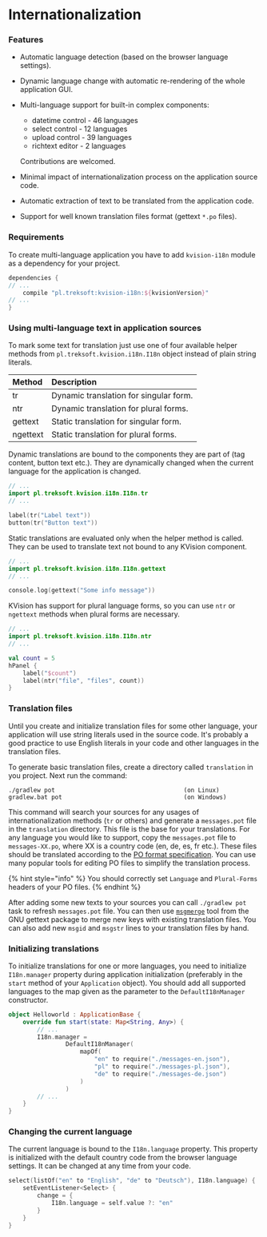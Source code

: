 # Internationalization

### Features

* Automatic language detection \(based on the browser language settings\).
* Dynamic language change with automatic re-rendering of the whole application GUI.
* Multi-language support for built-in complex components:

  * datetime control - 46 languages
  * select control - 12 languages
  * upload control - 39 languages 
  * richtext editor - 2 languages

  Contributions are welcomed.

* Minimal impact of internationalization process on the application source code.
* Automatic extraction of text to be translated from the application code.
* Support for well known translation files format \(gettext `*.po` files\).

### Requirements

To create multi-language application you have to add `kvision-i18n` module as a dependency for your project.

```groovy
dependencies {
// ...
    compile "pl.treksoft:kvision-i18n:${kvisionVersion}"
// ...
}
```

### Using multi-language text in application sources

To mark some text for translation just use one of four available helper methods from `pl.treksoft.kvision.i18n.I18n` object instead of plain string literals.

| Method | Description |
| :--- | :--- |
| tr | Dynamic translation for singular form. |
| ntr | Dynamic translation for plural forms. |
| gettext | Static translation for singular form. |
| ngettext | Static translation for plural forms. |

Dynamic translations are bound to the components they are part of \(tag content, button text etc.\). They are dynamically changed when the current language for the application is changed.

```kotlin
// ...
import pl.treksoft.kvision.i18n.I18n.tr
// ...

label(tr("Label text"))
button(tr("Button text"))
```

Static translations are evaluated only when the helper method is called. They can be used to translate text not bound to any KVision component.

```kotlin
// ...
import pl.treksoft.kvision.i18n.I18n.gettext
// ...

console.log(gettext("Some info message"))
```

KVision has support for plural language forms, so you can use `ntr` or `ngettext` methods when plural forms are necessary.

```kotlin
// ...
import pl.treksoft.kvision.i18n.I18n.ntr
// ...

val count = 5
hPanel {
    label("$count")
    label(ntr("file", "files", count))
}
```

### Translation files

Until you create and initialize translation files for some other language, your application will use string literals used in the source code. It's probably a good practice to use English literals in your code and other languages in the translation files.

To generate basic translation files, create a directory called `translation` in you project. Next run the command:

```text
./gradlew pot                                    (on Linux)
gradlew.bat pot                                  (on Windows)
```

This command will search your sources for any usages of internationalization methods \(`tr` or others\) and generate a `messages.pot` file in the `translation` directory. This file is the base for your translations. For any language you would like to support, copy the `messages.pot` file to `messages-XX.po`, where XX is a country code \(en, de, es, fr etc.\). These files should be translated according to the [PO format specification](https://www.gnu.org/software/gettext/manual/html_node/PO-Files.html). You can use many popular tools for editing PO files to simplify the translation process.

{% hint style="info" %}
You should correctly set `Language` and `Plural-Forms` headers of your PO files.
{% endhint %}

After adding some new texts to your sources you can call `./gradlew pot` task to refresh `messages.pot` file. You can then use [`msgmerge`](https://www.gnu.org/software/gettext/manual/html_node/msgmerge-Invocation.html) tool from the GNU gettext package to merge new keys with existing translation files. You can also add new `msgid` and `msgstr` lines to your translation files by hand.

### Initializing translations

To initialize translations for one or more languages, you need to initialize `I18n.manager` property during application initialization \(preferably in the `start` method of your `Application` object\). You should add all supported languages to the map given as the parameter to the `DefaultI18nManager` constructor.

```kotlin
object Helloworld : ApplicationBase {
    override fun start(state: Map<String, Any>) {
        // ...
        I18n.manager =
                DefaultI18nManager(
                    mapOf(
                        "en" to require("./messages-en.json"),
                        "pl" to require("./messages-pl.json"),
                        "de" to require("./messages-de.json")
                    )
                )
        // ...
    }
}
```

### Changing the current language

The current language is bound to the `I18n.language` property. This property is initialized with the default country code from the browser language settings. It can be changed at any time from your code.

```kotlin
select(listOf("en" to "English", "de" to "Deutsch"), I18n.language) {
    setEventListener<Select> {
        change = {
            I18n.language = self.value ?: "en"
        }
    }
}
```

 

